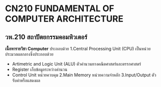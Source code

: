 # CN210 FUNDAMENTAL OF COMPUTER ARCHITECTURE
## วพ.210 สถาปัตยกรรมคอมพิวเตอร์
**เนื้อหารายวิชา**
**Computer** ประกอบด้วย 
  1.Central Processing Unit (CPU) เป็นหน่วยประมวลผลกลางซึ่งประกอบด้วย 
   * Artimetric and Logic Unit (ALU) ตัวคำนวนทางคณิตศาสตร์และตรรกศาสตร์  
   * Register เก็บข้อมูลระหว่างคำนวน
   * Control Unit หน่วยควบคุม
  2.Main Memory หน่วยความจำหลัก
  3.Input/Output ตัวรับค่าหรือแสดงผล
